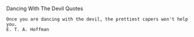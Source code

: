 
Dancing With The Devil Quotes

    Once you are dancing with the devil, the prettiest capers won't help you.
    E. T. A. Hoffman
